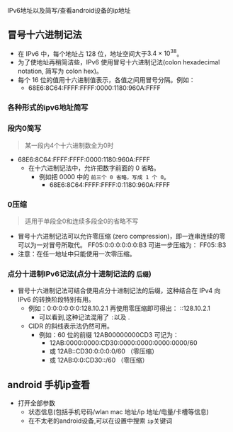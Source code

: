IPv6地址以及简写/查看android设备的ip地址

## 冒号十六进制记法

* 在 IPv6 中，每个地址占 128 位，地址空间大于$3.4\times10^{38}$。
* 为了使地址再稍简洁些，IPv6 使用冒号十六进制记法(colon hexadecimal notation, 简写为 colon hex)。
* 每个 16 位的值用十六进制值表示，各值之间用冒号分隔。例如：
  * 68E6:8C64:FFFF:FFFF:0000:1180:960A:FFFF

### 各种形式的ipv6地址简写

### 段内0简写

> 某一段内4个十六进制数全为0时

* 68E6:8C64:FFFF:FFFF:0000:1180:960A:FFFF
  * 在十六进制记法中，允许把数字前面的 0 省略。
    * 例如把 0000 中的
      `前三个 0 省略，写成 1 个 0`。
      * 68E6:8C64:FFFF:FFFF:0:1180:960A:FFFF

### 0压缩

> 适用于单段全0和连续多段全0的省略不写

- 冒号十六进制记法可以允许零压缩 (zero compression)，即一连串连续的零可以为一对冒号所取代。
  FF05:0:0:0:0:0:0:B3 可进一步压缩为：
  FF05::B3
- 注意：在任一地址中只能使用一次零压缩。


### 点分十进制IPv6记法(点分十进制记法的 `后缀`)

* 冒号十六进制记法可结合使用点分十进制记法的后缀，这种结合在 IPv4 向
  IPv6 的转换阶段特别有用。
  - 例如：0:0:0:0:0:0:128.10.2.1
    再使用零压缩即可得出： ::128.10.2.1
    - 可以看到,这种记法混用了 `:`以及 .
  - CIDR 的斜线表示法仍然可用。
    - 例如：60 位的前缀 12AB00000000CD3 可记为：
      - 12AB:0000:0000:CD30:0000:0000:0000:0000/60
      - 或 12AB::CD30:0:0:0:0/60 （零压缩）
      - 或 12AB:0:0:CD30::/60 （零压缩）


## android 手机ip查看

- 打开全部参数
  - 状态信息(包括手机号码/wlan mac 地址/ip 地址/电量/卡槽等信息)
  - 在不太老的android设备,可以在设置中搜索 `ip`关键词
